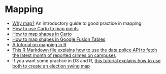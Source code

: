 # Mapping

* [Why map?](https://github.com/paulbradshaw/mapping/blob/master/WHYMAP.md) An introductory guide to good practice in mapping.
* [How to use Carto to map points](https://github.com/paulbradshaw/MED7373-Data-Journalism/blob/master/mapping/cartopoints.md)
* [How to map shapes in Carto](https://github.com/paulbradshaw/MED7373-Data-Journalism/blob/master/mapping/cartoshapes.md)
* [How to map shapes in Google Fusion Tables](https://docs.google.com/document/d/e/2PACX-1vQRKsh1xy3TlkJfSOX_A6UoP1acXqe_jYnBH-ZGH5nW2M0dDaku0junt73GSiTLsErNR0IXqxRytL6P/pub)
* [A tutorial on mapping in R](https://www.mytinyshinys.com/post/constituencyAge/)
* [This R Markdown file explains how to use the data.police API to fetch the latest month of reported crimes on campuses](https://github.com/paulbradshaw/MED7373-Data-Journalism/blob/master/mapping/crimeapi.Rmd)
* If you want some practice in D3 and R, [this tutorial explains how to use both to create an election swing map](https://hackernoon.com/how-to-create-an-interactive-vote-swing-viewer-in-d3-a6bbd4c96b6f)

